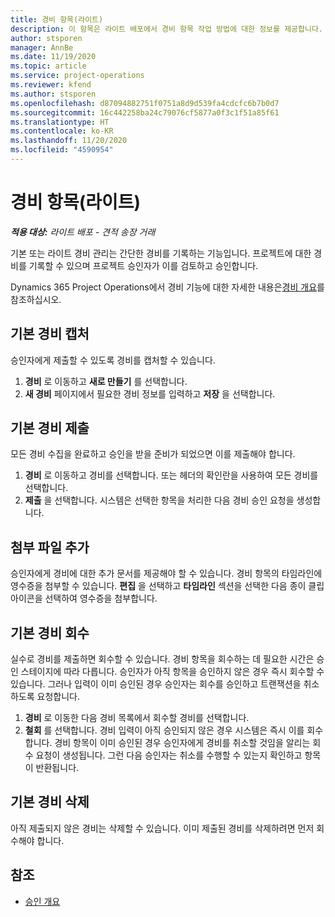 ```yaml
---
title: 경비 항목(라이트)
description: 이 항목은 라이트 배포에서 경비 항목 작업 방법에 대한 정보를 제공합니다.
author: stsporen
manager: AnnBe
ms.date: 11/19/2020
ms.topic: article
ms.service: project-operations
ms.reviewer: kfend
ms.author: stsporen
ms.openlocfilehash: d87094882751f0751a8d9d539fa4cdcfc6b7b0d7
ms.sourcegitcommit: 16c442258ba24c79076cf5877a0f3c1f51a85f61
ms.translationtype: HT
ms.contentlocale: ko-KR
ms.lasthandoff: 11/20/2020
ms.locfileid: "4590954"
---
```

# <a name="expense-entry-lite"></a>경비 항목(라이트)

_**적용 대상:** 라이트 배포 - 견적 송장 거래_

기본 또는 라이트 경비 관리는 간단한 경비를 기록하는 기능입니다. 프로젝트에 대한 경비를 기록할 수 있으며 프로젝트 승인자가 이를 검토하고 승인합니다.

Dynamics 365 Project Operations에서 경비 기능에 대한 자세한 내용은[경비 개요](expense-overview.md)를 참조하십시오.

## <a name="capture-a-basic-expense"></a>기본 경비 캡처

승인자에게 제출할 수 있도록 경비를 캡처할 수 있습니다.

1. **경비** 로 이동하고 **새로 만들기** 를 선택합니다.
2. **새 경비** 페이지에서 필요한 경비 정보를 입력하고 **저장** 을 선택합니다.

## <a name="submit-a-basic-expense"></a>기본 경비 제출

모든 경비 수집을 완료하고 승인을 받을 준비가 되었으면 이를 제출해야 합니다.

1. **경비** 로 이동하고 경비를 선택합니다. 또는 헤더의 확인란을 사용하여 모든 경비를 선택합니다.
2. **제출** 을 선택합니다. 시스템은 선택한 항목을 처리한 다음 경비 승인 요청을 생성합니다.

## <a name="add-an-attachment"></a>첨부 파일 추가

승인자에게 경비에 대한 추가 문서를 제공해야 할 수 있습니다. 경비 항목의 타임라인에 영수증을 첨부할 수 있습니다. **편집** 을 선택하고 **타임라인** 섹션을 선택한 다음 종이 클립 아이콘을 선택하여 영수증을 첨부합니다.

## <a name="recall-a-basic-expense"></a>기본 경비 회수

실수로 경비를 제출하면 회수할 수 있습니다. 경비 항목을 회수하는 데 필요한 시간은 승인 스테이지에 따라 다릅니다.  승인자가 아직 항목을 승인하지 않은 경우 즉시 회수할 수 있습니다. 그러나 입력이 이미 승인된 경우 승인자는 회수를 승인하고 트랜잭션을 취소하도록 요청합니다.

1. **경비** 로 이동한 다음 경비 목록에서 회수할 경비를 선택합니다.
2. **철회** 를 선택합니다. 경비 입력이 아직 승인되지 않은 경우 시스템은 즉시 이를 회수합니다. 경비 항목이 이미 승인된 경우 승인자에게 경비를 취소할 것임을 알리는 회수 요청이 생성됩니다. 그런 다음 승인자는 취소를 수행할 수 있는지 확인하고 항목이 반환됩니다.

## <a name="delete-a-basic-expense"></a>기본 경비 삭제

아직 제출되지 않은 경비는 삭제할 수 있습니다. 이미 제출된 경비를 삭제하려면 먼저 회수해야 합니다.

## <a name="see-also"></a>참조

- [승인 개요](../approvals/approvals-overview.md)
